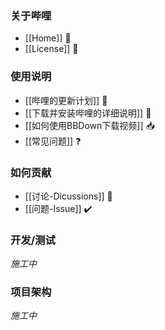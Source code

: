 ### 关于哔哩

* [[Home]] 🐣
* [[License]] 📃

### 使用说明

* [[哔哩的更新计划]] 🎢
* [[下载并安装哔哩的详细说明]] 🎏
* [[如何使用BBDown下载视频]] 📥
* [[常见问题]] ❓

### 如何贡献

* [[讨论-Dicussions]] 💬
* [[问题-Issue]] ✔️

### 开发/测试

*施工中*

### 项目架构

*施工中*
